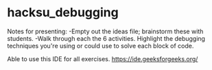 # hacksu_debugging

Notes for presenting:
-Empty out the ideas file; brainstorm these with students. 
-Walk through each the 6 activities. Highlight the debugging techniques you're using or could use to solve each block of code.

Able to use this IDE for all exercises.
https://ide.geeksforgeeks.org/
